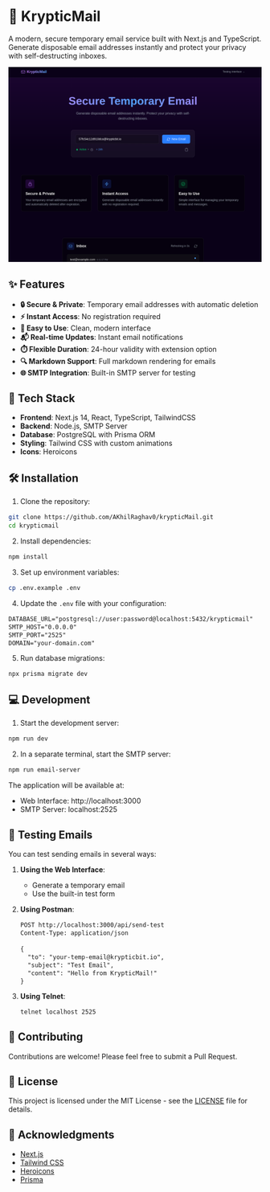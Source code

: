 # 📧 KrypticMail

A modern, secure temporary email service built with Next.js and TypeScript. Generate disposable email addresses instantly and protect your privacy with self-destructing inboxes.

![KrypticMail Screenshot](public/screenshot.png)

## ✨ Features

- **🔒 Secure & Private**: Temporary email addresses with automatic deletion
- **⚡ Instant Access**: No registration required
- **🎯 Easy to Use**: Clean, modern interface
- **📬 Real-time Updates**: Instant email notifications
- **⏱️ Flexible Duration**: 24-hour validity with extension option
- **🔍 Markdown Support**: Full markdown rendering for emails
- **🌐 SMTP Integration**: Built-in SMTP server for testing

## 🚀 Tech Stack

- **Frontend**: Next.js 14, React, TypeScript, TailwindCSS
- **Backend**: Node.js, SMTP Server
- **Database**: PostgreSQL with Prisma ORM
- **Styling**: Tailwind CSS with custom animations
- **Icons**: Heroicons

## 🛠️ Installation

1. Clone the repository:
```bash
git clone https://github.com/AKhilRaghav0/krypticMail.git
cd krypticmail
```

2. Install dependencies:
```bash
npm install
```

3. Set up environment variables:
```bash
cp .env.example .env
```

4. Update the `.env` file with your configuration:
```env
DATABASE_URL="postgresql://user:password@localhost:5432/krypticmail"
SMTP_HOST="0.0.0.0"
SMTP_PORT="2525"
DOMAIN="your-domain.com"
```

5. Run database migrations:
```bash
npx prisma migrate dev
```

## 💻 Development

1. Start the development server:
```bash
npm run dev
```

2. In a separate terminal, start the SMTP server:
```bash
npm run email-server
```

The application will be available at:
- Web Interface: http://localhost:3000
- SMTP Server: localhost:2525

## 📧 Testing Emails

You can test sending emails in several ways:

1. **Using the Web Interface**:
   - Generate a temporary email
   - Use the built-in test form

2. **Using Postman**:
   ```http
   POST http://localhost:3000/api/send-test
   Content-Type: application/json

   {
     "to": "your-temp-email@krypticbit.io",
     "subject": "Test Email",
     "content": "Hello from KrypticMail!"
   }
   ```

3. **Using Telnet**:
   ```bash
   telnet localhost 2525
   ```

## 🌟 Contributing

Contributions are welcome! Please feel free to submit a Pull Request.

## 📝 License

This project is licensed under the MIT License - see the [LICENSE](LICENSE) file for details.

## 🙏 Acknowledgments

- [Next.js](https://nextjs.org/)
- [Tailwind CSS](https://tailwindcss.com/)
- [Heroicons](https://heroicons.com/)
- [Prisma](https://www.prisma.io/)
